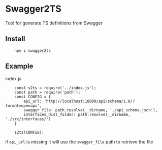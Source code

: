 # Swagger2TS
Tool for generate TS definitions from Swagger

## Install

```
    npm i swagger2ts
```

## Example

index.js
```
    const s2ts = require('../index.js');
    const path = require('path');
    const CONFIG = {
        api_url: 'http://localhost:18000/api/schema/1.0/?format=openapi',
        swagger_file: path.resolve(__dirname, './api_schema.json'),
        interfaces_dist_folder: path.resolve(__dirname, './src/interfaces/')
    }

    s2ts(CONFIG);
```

if `api_url` is missing it will use the `swagger_file` path to retrieve the file  